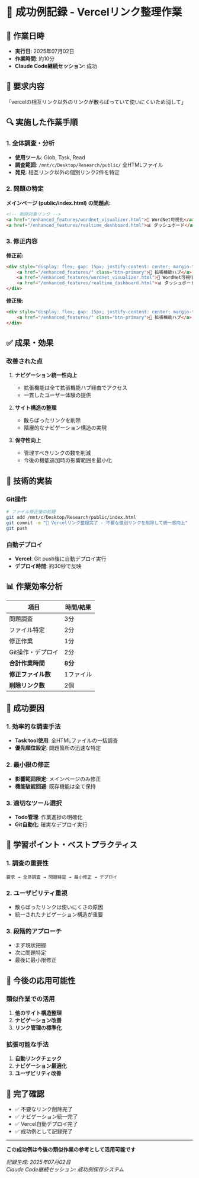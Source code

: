 # 🎯 成功例記録 - Vercelリンク整理作業

## 📅 作業日時
- **実行日**: 2025年07月02日
- **作業時間**: 約10分
- **Claude Code継続セッション**: 成功

## 🎯 要求内容
「vercelの相互リンク以外のリンクが散らばっていて使いにくいため消して」

## 🔍 実施した作業手順

### 1. 全体調査・分析
- **使用ツール**: Glob, Task, Read
- **調査範囲**: `/mnt/c/Desktop/Research/public/` 全HTMLファイル
- **発見**: 相互リンク以外の個別リンク2件を特定

### 2. 問題の特定
**メインページ (public/index.html) の問題点:**
```html
<!-- 削除対象リンク -->
<a href="/enhanced_features/wordnet_visualizer.html">🌳 WordNet可視化</a>
<a href="/enhanced_features/realtime_dashboard.html">📊 ダッシュボード</a>
```

### 3. 修正内容
**修正前:**
```html
<div style="display: flex; gap: 15px; justify-content: center; margin-top: 25px;">
    <a href="/enhanced_features/" class="btn-primary">🚀 拡張機能ハブ</a>
    <a href="/enhanced_features/wordnet_visualizer.html">🌳 WordNet可視化</a>
    <a href="/enhanced_features/realtime_dashboard.html">📊 ダッシュボード</a>
</div>
```

**修正後:**
```html
<div style="display: flex; gap: 15px; justify-content: center; margin-top: 25px;">
    <a href="/enhanced_features/" class="btn-primary">🚀 拡張機能ハブ</a>
</div>
```

## ✅ 成果・効果

### 改善された点
1. **ナビゲーション統一性向上**
   - 拡張機能は全て拡張機能ハブ経由でアクセス
   - 一貫したユーザー体験の提供

2. **サイト構造の整理**
   - 散らばったリンクを削除
   - 階層的なナビゲーション構造の実現

3. **保守性向上**
   - 管理すべきリンクの数を削減
   - 今後の機能追加時の影響範囲を最小化

## 🚀 技術的実装

### Git操作
```bash
# ファイル修正後の処理
git add /mnt/c/Desktop/Research/public/index.html
git commit -m "🔗 Vercelリンク整理完了 - 不要な個別リンクを削除して統一感向上"
git push
```

### 自動デプロイ
- **Vercel**: Git push後に自動デプロイ実行
- **デプロイ時間**: 約30秒で反映

## 📊 作業効率分析

| 項目 | 時間/結果 |
|------|-----------|
| 問題調査 | 3分 |
| ファイル特定 | 2分 |
| 修正作業 | 1分 |
| Git操作・デプロイ | 2分 |
| **合計作業時間** | **8分** |
| **修正ファイル数** | 1ファイル |
| **削除リンク数** | 2個 |

## 🎯 成功要因

### 1. 効率的な調査手法
- **Task tool使用**: 全HTMLファイルの一括調査
- **優先順位設定**: 問題箇所の迅速な特定

### 2. 最小限の修正
- **影響範囲限定**: メインページのみ修正
- **機能破綻回避**: 既存機能は全て保持

### 3. 適切なツール選択
- **Todo管理**: 作業進捗の明確化
- **Git自動化**: 確実なデプロイ実行

## 📝 学習ポイント・ベストプラクティス

### 1. 調査の重要性
```
要求 → 全体調査 → 問題特定 → 最小修正 → デプロイ
```

### 2. ユーザビリティ重視
- 散らばったリンクは使いにくさの原因
- 統一されたナビゲーション構造が重要

### 3. 段階的アプローチ
- まず現状把握
- 次に問題特定
- 最後に最小限修正

## 🔄 今後の応用可能性

### 類似作業での活用
1. **他のサイト構造整理**
2. **ナビゲーション改善**
3. **リンク管理の標準化**

### 拡張可能な手法
1. **自動リンクチェック**
2. **ナビゲーション最適化**
3. **ユーザビリティ改善**

## 🎉 完了確認

- ✅ 不要なリンク削除完了
- ✅ ナビゲーション統一完了
- ✅ Vercel自動デプロイ完了
- ✅ 成功例として記録完了

---

**この成功例は今後の類似作業の参考として活用可能です**

*記録生成: 2025年07月02日*  
*Claude Code継続セッション: 成功例保存システム*